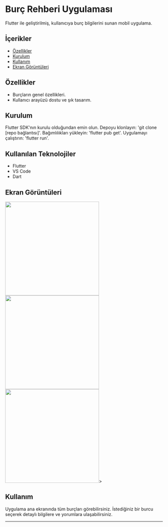 # Burç Rehberi Uygulaması

Flutter ile geliştirilmiş, kullanıcıya burç bilgilerini sunan mobil uygulama.
## İçerikler

- [Özellikler](#özellikler)
- [Kurulum](#kurulum)
- [Kullanım](#kullanım)
- [Ekran Görüntüleri](#ekrangörüntüsü)

## Özellikler
- Burçların genel özellikleri.
- Kullanıcı arayüzü dostu ve şık tasarım.

## Kurulum

Flutter SDK'nın kurulu olduğundan emin olun.
Depoyu klonlayın: 'git clone [repo bağlantısı]'.
Bağımlılıkları yükleyin: 'flutter pub get'.
Uygulamayı çalıştırın: 'flutter run'.

## Kullanılan Teknolojiler

- Flutter
- VS Code
- Dart

## Ekran Görüntüleri
<img src="https://github.com/aybukeoguz/zodiac-sign-app-flutter/assets/80958621/45b317f3-f7e8-444d-ade7-65325e2639c0" width="300"><br>
<img src="https://github.com/aybukeoguz/zodiac-sign-app-flutter/assets/80958621/ae7a0561-de94-4700-af11-4dab932b1be8" width="300"><br>
<img src="https://github.com/aybukeoguz/zodiac-sign-app-flutter/assets/80958621/88948bcf-bdcc-440e-9820-ff98c8e5438a" width="300">><br>


## Kullanım

Uygulama ana ekranında tüm burçları görebilirsiniz. İstediğiniz bir burcu seçerek detaylı bilgilere ve yorumlara ulaşabilirsiniz.

---
